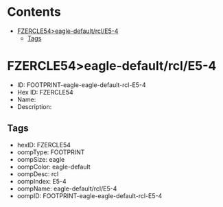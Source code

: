 



Contents
========

* [FZERCLE54>eagle-default/rcl/E5-4](#fzercle54eagle-defaultrcle5-4)
	* [Tags](#tags)

# FZERCLE54>eagle-default/rcl/E5-4

- ID: FOOTPRINT-eagle-eagle-default-rcl-E5-4
- Hex ID: FZERCLE54
- Name: 
- Description: 

## Tags

- hexID: FZERCLE54
- oompType: FOOTPRINT
- oompSize: eagle
- oompColor: eagle-default
- oompDesc: rcl
- oompIndex: E5-4
- oompName: eagle-default/rcl/E5-4
- oompID: FOOTPRINT-eagle-eagle-default-rcl-E5-4
